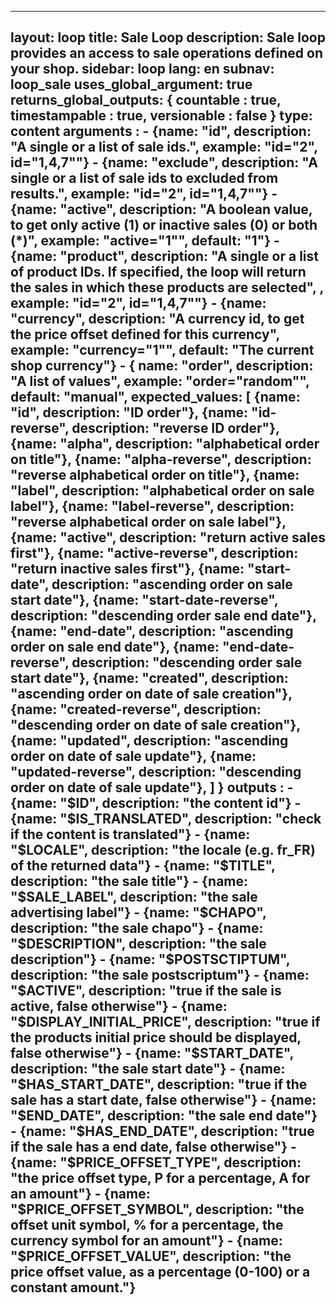 ---
layout: loop
title: Sale Loop
description: Sale loop provides an access to sale operations defined on your shop.
sidebar: loop
lang: en
subnav: loop_sale
uses_global_argument: true
returns_global_outputs: { countable : true, timestampable : true, versionable : false }
type: content
arguments :
    - {name: "id", description: "A single or a list of sale ids.", example: "id=\"2\", id=\"1,4,7\""}
    - {name: "exclude", description: "A single or a list of sale ids to excluded from results.", example: "id=\"2\", id=\"1,4,7\""}
    - {name: "active", description: "A boolean value, to get only active (1) or inactive sales (0) or both (*)", example: "active=\"1\"", default: "1"}
    - {name: "product", description: "A single or a list of product IDs. If specified, the loop will return the sales in which these products are selected", , example: "id=\"2\", id=\"1,4,7\""}
    - {name: "currency", description: "A currency id, to get the price offset defined for this currency", example: "currency=\"1\"", default: "The current shop currency"}
    - {
        name: "order", description: "A list of values", example: "order=\"random\"", default: "manual",
        expected_values: [
            {name: "id",                 description: "ID order"},
            {name: "id-reverse",         description: "reverse ID order"},
            {name: "alpha",              description: "alphabetical order on title"},
            {name: "alpha-reverse",      description: "reverse alphabetical order on title"},
            {name: "label",              description: "alphabetical order on sale label"},
            {name: "label-reverse",      description: "reverse alphabetical order on sale label"},
            {name: "active",             description: "return active sales first"},
            {name: "active-reverse",     description: "return inactive sales first"},
            {name: "start-date",         description: "ascending order on sale start date"},
            {name: "start-date-reverse", description: "descending order sale end date"},
            {name: "end-date",           description: "ascending order on sale end date"},
            {name: "end-date-reverse",   description: "descending order sale start date"},
            {name: "created",            description: "ascending order on date of sale creation"},
            {name: "created-reverse",    description: "descending order on date of sale creation"},
            {name: "updated",            description: "ascending order on date of sale update"},
            {name: "updated-reverse",    description: "descending order on date of sale update"},
        ]
      }
outputs :
    - {name: "$ID", description: "the content id"}
    - {name: "$IS_TRANSLATED", description: "check if the content is translated"}
    - {name: "$LOCALE", description: "the locale (e.g. fr_FR) of the returned data"}
    - {name: "$TITLE", description: "the sale title"}
    - {name: "$SALE_LABEL", description: "the sale advertising label"}
    - {name: "$CHAPO", description: "the sale chapo"}
    - {name: "$DESCRIPTION", description: "the sale description"}
    - {name: "$POSTSCTIPTUM", description: "the sale postscriptum"}
    - {name: "$ACTIVE", description: "true if the sale is active, false otherwise"}
    - {name: "$DISPLAY_INITIAL_PRICE", description: "true if the products initial price should be displayed, false otherwise"}
    - {name: "$START_DATE", description: "the sale start date"}
    - {name: "$HAS_START_DATE", description: "true if the sale has a start date, false otherwise"}
    - {name: "$END_DATE", description: "the sale end date"}
    - {name: "$HAS_END_DATE", description: "true if the sale has a end date, false otherwise"}
    - {name: "$PRICE_OFFSET_TYPE", description: "the price offset type, P for a percentage, A for an amount"}
    - {name: "$PRICE_OFFSET_SYMBOL", description: "the offset unit symbol, % for a percentage, the currency symbol for an amount"}
    - {name: "$PRICE_OFFSET_VALUE", description: "the price offset value, as a percentage (0-100) or a constant amount."}
  ---